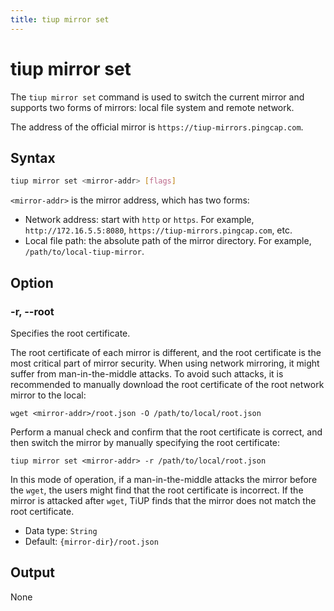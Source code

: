 ```yaml
---
title: tiup mirror set
---
```


# tiup mirror set

The `tiup mirror set` command is used to switch the current mirror and supports two forms of mirrors: local file system and remote network.

The address of the official mirror is `https://tiup-mirrors.pingcap.com`.

## Syntax

```sh
tiup mirror set <mirror-addr> [flags]
```

`<mirror-addr>` is the mirror address, which has two forms:

- Network address: start with `http` or `https`. For example, `http://172.16.5.5:8080`, `https://tiup-mirrors.pingcap.com`, etc.
- Local file path: the absolute path of the mirror directory. For example, `/path/to/local-tiup-mirror`.

## Option

### -r, --root

Specifies the root certificate.

The root certificate of each mirror is different, and the root certificate is the most critical part of mirror security. When using network mirroring, it might suffer from man-in-the-middle attacks. To avoid such attacks, it is recommended to manually download the root certificate of the root network mirror to the local:

```
wget <mirror-addr>/root.json -O /path/to/local/root.json
```

Perform a manual check and confirm that the root certificate is correct, and then switch the mirror by manually specifying the root certificate:

```
tiup mirror set <mirror-addr> -r /path/to/local/root.json
```

In this mode of operation, if a man-in-the-middle attacks the mirror before the `wget`, the users might find that the root certificate is incorrect. If the mirror is attacked after `wget`, TiUP finds that the mirror does not match the root certificate.

- Data type: `String`
- Default: `{mirror-dir}/root.json`

## Output

None
